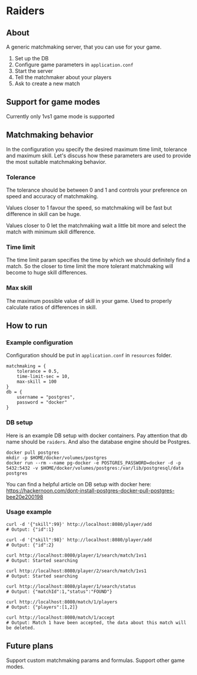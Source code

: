 Raiders
==============
About
--------
A generic matchmaking server, that you can use for your game.
1. Set up the DB
2. Configure game parameters in `application.conf`
3. Start the server
4. Tell the matchmaker about your players
5. Ask to create a new match

Support for game modes
----------------------
Currently only 1vs1 game mode is supported

Matchmaking behavior
--------------------
In the configuration you specify the desired maximum time limit, tolerance and maximum skill.
Let's discuss how these parameters are used to provide the most suitable matchmaking behavior.

### Tolerance
The tolerance should be between 0 and 1 and controls your preference on speed and accuracy of matchmaking.

Values closer to 1 favour the speed, so matchmaking will be fast but difference in skill can be huge.

Values closer to 0 let the matchmaking wait a little bit more and select the match with minimum skill difference.

### Time limit
The time limit param specifies the time by which we should definitely find a match.
So the closer to time limit the more tolerant matchmaking will become to huge skill differences.

### Max skill
The maximum possible value of skill in your game. Used to properly calculate ratios of differences in skill.

How to run
-----------
### Example configuration
Configuration should be put in `application.conf` in `resources` folder.
```
matchmaking = {
    tolerance = 0.5,
    time-limit-sec = 10,
    max-skill = 100
}
db = {
    username = "postgres",
    password = "docker"
}
```
### DB setup
Here is an example DB setup with docker containers. Pay attention that db name should be `raiders`.
And also the database engine should be Postgres.
```shell script
docker pull postgres
mkdir -p $HOME/docker/volumes/postgres
docker run --rm --name pg-docker -e POSTGRES_PASSWORD=docker -d -p 5432:5432 -v $HOME/docker/volumes/postgres:/var/lib/postgresql/data  postgres
```

You can find a helpful article on DB setup with docker here:
https://hackernoon.com/dont-install-postgres-docker-pull-postgres-bee20e200198
### Usage example
```shell script
curl -d '{"skill":99}' http://localhost:8080/player/add
# Output: {"id":1}

curl -d '{"skill":98}' http://localhost:8080/player/add
# Output: {"id":2}

curl http://localhost:8080/player/1/search/match/1vs1
# Output: Started searching

curl http://localhost:8080/player/2/search/match/1vs1
# Output: Started searching

curl http://localhost:8080/player/1/search/status
# Output: {"matchId":1,"status":"FOUND"}

curl http://localhost:8080/match/1/players
# Output: {"players":[1,2]}

curl http://localhost:8080/match/1/accept
# Output: Match 1 have been accepted, the data about this match will be deleted.
```
Future plans
------------
Support custom matchmaking params and formulas.
Support other game modes.